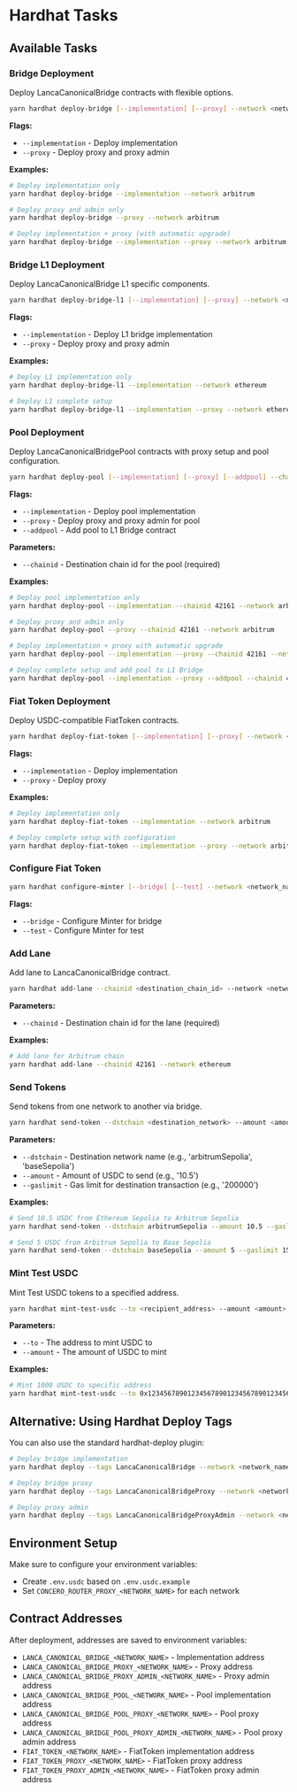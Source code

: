 # Hardhat Tasks

## Available Tasks

### Bridge Deployment
Deploy LancaCanonicalBridge contracts with flexible options.

```bash
yarn hardhat deploy-bridge [--implementation] [--proxy] --network <network_name>
```

**Flags:**
- `--implementation` - Deploy implementation
- `--proxy` - Deploy proxy and proxy admin

**Examples:**
```bash
# Deploy implementation only
yarn hardhat deploy-bridge --implementation --network arbitrum

# Deploy proxy and admin only
yarn hardhat deploy-bridge --proxy --network arbitrum

# Deploy implementation + proxy (with automatic upgrade)
yarn hardhat deploy-bridge --implementation --proxy --network arbitrum
```

### Bridge L1 Deployment
Deploy LancaCanonicalBridge L1 specific components.

```bash
yarn hardhat deploy-bridge-l1 [--implementation] [--proxy] --network <network_name>
```

**Flags:**
- `--implementation` - Deploy L1 bridge implementation
- `--proxy` - Deploy proxy and proxy admin

**Examples:**
```bash
# Deploy L1 implementation only
yarn hardhat deploy-bridge-l1 --implementation --network ethereum

# Deploy L1 complete setup
yarn hardhat deploy-bridge-l1 --implementation --proxy --network ethereum
```

### Pool Deployment
Deploy LancaCanonicalBridgePool contracts with proxy setup and pool configuration.

```bash
yarn hardhat deploy-pool [--implementation] [--proxy] [--addpool] --chainid <destination_chain_id> --network <network_name>
```

**Flags:**
- `--implementation` - Deploy pool implementation
- `--proxy` - Deploy proxy and proxy admin for pool
- `--addpool` - Add pool to L1 Bridge contract

**Parameters:**
- `--chainid` - Destination chain id for the pool (required)

**Examples:**
```bash
# Deploy pool implementation only
yarn hardhat deploy-pool --implementation --chainid 42161 --network arbitrum

# Deploy proxy and admin only
yarn hardhat deploy-pool --proxy --chainid 42161 --network arbitrum

# Deploy implementation + proxy with automatic upgrade
yarn hardhat deploy-pool --implementation --proxy --chainid 42161 --network arbitrum

# Deploy complete setup and add pool to L1 Bridge
yarn hardhat deploy-pool --implementation --proxy --addpool --chainid 42161 --network arbitrum
```

### Fiat Token Deployment
Deploy USDC-compatible FiatToken contracts.

```bash
yarn hardhat deploy-fiat-token [--implementation] [--proxy] --network <network_name>
```

**Flags:**
- `--implementation` - Deploy implementation
- `--proxy` - Deploy proxy

**Examples:**
```bash
# Deploy implementation only
yarn hardhat deploy-fiat-token --implementation --network arbitrum

# Deploy complete setup with configuration
yarn hardhat deploy-fiat-token --implementation --proxy --network arbitrum
```

### Configure Fiat Token

```bash
yarn hardhat configure-minter [--bridge] [--test] --network <network_name>
```

**Flags:**
- `--bridge` - Configure Minter for bridge
- `--test` - Configure Minter for test

### Add Lane
Add lane to LancaCanonicalBridge contract.

```bash
yarn hardhat add-lane --chainid <destination_chain_id> --network <network_name>
```

**Parameters:**
- `--chainid` - Destination chain id for the lane (required)

**Examples:**
```bash
# Add lane for Arbitrum chain
yarn hardhat add-lane --chainid 42161 --network ethereum
```

### Send Tokens
Send tokens from one network to another via bridge.

```bash
yarn hardhat send-token --dstchain <destination_network> --amount <amount> --gaslimit <gas_limit> --network <source_network>
```

**Parameters:**
- `--dstchain` - Destination network name (e.g., 'arbitrumSepolia', 'baseSepolia')
- `--amount` - Amount of USDC to send (e.g., '10.5')
- `--gaslimit` - Gas limit for destination transaction (e.g., '200000')

**Examples:**
```bash
# Send 10.5 USDC from Ethereum Sepolia to Arbitrum Sepolia
yarn hardhat send-token --dstchain arbitrumSepolia --amount 10.5 --gaslimit 200000 --network ethereumSepolia

# Send 5 USDC from Arbitrum Sepolia to Base Sepolia
yarn hardhat send-token --dstchain baseSepolia --amount 5 --gaslimit 150000 --network arbitrumSepolia
```

### Mint Test USDC
Mint Test USDC tokens to a specified address.

```bash
yarn hardhat mint-test-usdc --to <recipient_address> --amount <amount> --network <network_name>
```

**Parameters:**
- `--to` - The address to mint USDC to
- `--amount` - The amount of USDC to mint

**Examples:**
```bash
# Mint 1000 USDC to specific address
yarn hardhat mint-test-usdc --to 0x1234567890123456789012345678901234567890 --amount 1000000000 --network arbitrumSepolia
```

## Alternative: Using Hardhat Deploy Tags

You can also use the standard hardhat-deploy plugin:

```bash
# Deploy bridge implementation
yarn hardhat deploy --tags LancaCanonicalBridge --network <network_name>

# Deploy bridge proxy
yarn hardhat deploy --tags LancaCanonicalBridgeProxy --network <network_name>

# Deploy proxy admin
yarn hardhat deploy --tags LancaCanonicalBridgeProxyAdmin --network <network_name>
```

## Environment Setup

Make sure to configure your environment variables:
- Create `.env.usdc` based on `.env.usdc.example`
- Set `CONCERO_ROUTER_PROXY_<NETWORK_NAME>` for each network

## Contract Addresses

After deployment, addresses are saved to environment variables:
- `LANCA_CANONICAL_BRIDGE_<NETWORK_NAME>` - Implementation address
- `LANCA_CANONICAL_BRIDGE_PROXY_<NETWORK_NAME>` - Proxy address
- `LANCA_CANONICAL_BRIDGE_PROXY_ADMIN_<NETWORK_NAME>` - Proxy admin address
- `LANCA_CANONICAL_BRIDGE_POOL_<NETWORK_NAME>` - Pool implementation address
- `LANCA_CANONICAL_BRIDGE_POOL_PROXY_<NETWORK_NAME>` - Pool proxy address
- `LANCA_CANONICAL_BRIDGE_POOL_PROXY_ADMIN_<NETWORK_NAME>` - Pool proxy admin address
- `FIAT_TOKEN_<NETWORK_NAME>` - FiatToken implementation address
- `FIAT_TOKEN_PROXY_<NETWORK_NAME>` - FiatToken proxy address
- `FIAT_TOKEN_PROXY_ADMIN_<NETWORK_NAME>` - FiatToken proxy admin address 
